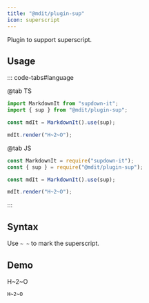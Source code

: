 ```yaml
---
title: "@mdit/plugin-sup"
icon: superscript
---
```


Plugin to support superscript.

<!-- more -->

## Usage

::: code-tabs#language

@tab TS

```ts
import MarkdownIt from "supdown-it";
import { sup } from "@mdit/plugin-sup";

const mdIt = MarkdownIt().use(sup);

mdIt.render("H~2~O");
```

@tab JS

```js
const MarkdownIt = require("supdown-it");
const { sup } = require("@mdit/plugin-sup");

const mdIt = MarkdownIt().use(sup);

mdIt.render("H~2~O");
```

:::

## Syntax

Use `~ ~` to mark the superscript.

## Demo

H~2~O

```md
H~2~O
```
